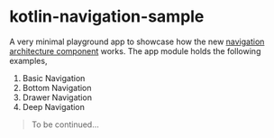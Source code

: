 # kotlin-navigation-sample

A very minimal playground app to showcase how the new [navigation architecture component](https://developer.android.com/topic/libraries/architecture/navigation/) works. The app module holds the following examples,

1. Basic Navigation
2. Bottom Navigation
3. Drawer Navigation
4. Deep Navigation

> To be continued...